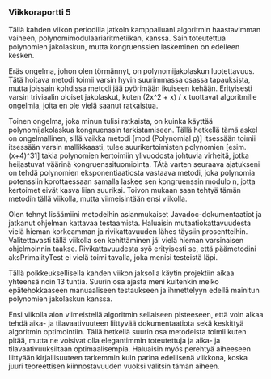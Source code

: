 ### Viikkoraportti 5

Tällä kahden viikon periodilla jatkoin kamppailuani algoritmin haastavimman vaiheen, polynomimodulaariaritmetiikan, kanssa. Sain toteutettua polynomien jakolaskun, mutta kongruenssien laskeminen on edelleen kesken.

Eräs ongelma, johon olen törmännyt, on polynomijakolaskun luotettavuus. Tätä hoitava metodi toimii varsin hyvin suurimmassa osassa tapauksista, mutta joissain kohdissa metodi jää pyörimään ikuiseen kehään. Erityisesti varsin triviaalin oloiset jakolaskut, kuten (2x^2 + x) / x tuottavat algoritmille ongelmia, joita en ole vielä saanut ratkaistua.

Toinen ongelma, joka minun tulisi ratkaista, on kuinka käyttää polynomijakolaskua kongruenssin tarkistamiseen. Tällä hetkellä tämä askel on ongelmallinen, sillä vaikka metodi [mod (Polynomial p)] itsessään toimii itsessään varsin mallikkaasti, tulee suurikertoimisten polynomien [esim. (x+4)^31] takia polynomien kertoimiin ylivuodosta johtuvia virheitä, jotka heijastuvat väärinä kongruenssituomiointa. TÄtä varten seuraava ajatukseni on tehdä polynomien eksponentiaatiosta vastaava metodi, joka polynomia potenssiin korottaessaan samalla laskee sen kongruenssin modulo n, jotta kertoimet eivät kasva liian suuriksi. Toivon mukaan saan tehtyä tämän metodin tällä viikolla, mutta viimeisintään ensi viikolla.

Olen tehnyt lisäämiini metodeihin asianmukaiset Javadoc-dokumentaatiot ja jatkanut ohjelman kattavaa testaamista. Haluaisin mutaatiokattavuudesta vielä hieman korkeamman ja rivikattavuuden lähes täysiin prosentteihin. Valitettavasti tällä viikolla sen kehittäminen jäi vielä hieman varsinaisen ohjelmoinnin taakse. Rivikattavuudesta syö erityisesti se, että päämetodini aksPrimalityTest ei vielä toimi tavalla, joka menisi testeistä läpi.

Tällä poikkeuksellisella kahden viikon jaksolla käytin projektiin aikaa yhteensä noin 13 tuntia. Suurin osa ajasta meni kuitenkin melko epätehokkaaseen manuaaliseen testaukseen ja ihmettelyyn edellä mainitun polynomien jakolaskun kanssa.

Ensi viikolla aion viimeistellä algoritmin sellaiseen pisteeseen, että voin alkaa tehdä aika- ja tilavaativuuteen liittyvää dokumentaatiota sekä keskittyä algoritmin optimointiin. Tällä hetkellä suurin osa metodeista toimii kuten pitää, mutta ne voisivat olla elegantimmin toteutettuja ja aika- ja tilavaativuuksiltaan optimaalisempia. Haluaisin myös perehtyä aiheeseen liittyään kirjallisuuteen tarkemmin kuin parina edellisenä viikkona, koska juuri teoreettisen kiinnostavuuden vuoksi valitsin tämän aiheen.
